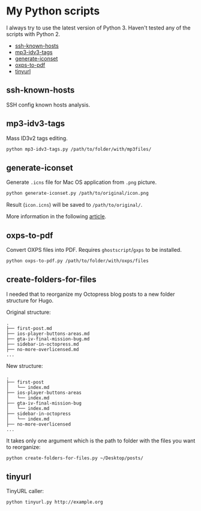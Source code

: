 # My Python scripts

I always try to use the latest version of Python 3. Haven't tested any of the scripts with Python 2.

- [ssh-known-hosts](#ssh-known-hosts)
- [mp3-idv3-tags](#mp3-idv3-tags)
- [generate-iconset](#generate-iconset)
- [oxps-to-pdf](#oxps-to-pdf)
- [tinyurl](#tinyurl)

## ssh-known-hosts

SSH config known hosts analysis.

## mp3-idv3-tags

Mass ID3v2 tags editing.

``` bash
python mp3-idv3-tags.py /path/to/folder/with/mp3files/
```

## generate-iconset

Generate `.icns` file for Mac OS application from `.png` picture.

``` bash
python generate-iconset.py /path/to/original/icon.png
```

Result (`icon.icns`) will be saved to `/path/to/original/`.

More information in the following [article](https://retifrav.github.io/blog/2018/10/09/macos-convert-png-to-icns/).

## oxps-to-pdf

Convert OXPS files into PDF. Requires `ghostscript`/`gxps` to be installed.

``` bash
python oxps-to-pdf.py /path/to/folder/with/oxps/files
```

## create-folders-for-files 

I needed that to reorganize my Octopress blog posts to a new folder structure for Hugo.

Original structure:

```
.
├── first-post.md
├── ios-player-buttons-areas.md
├── gta-iv-final-mission-bug.md
├── sidebar-in-octopress.md
├── no-more-overlicensed.md
...
```

New structure:

```
.
├── first-post
│   └── index.md
├── ios-player-buttons-areas
│   └── index.md
├── gta-iv-final-mission-bug
│   └── index.md
├── sidebar-in-octopress
│   └── index.md
├── no-more-overlicensed
...
```

It takes only one argument which is the path to folder with the files you want to reorganize:

``` bash
python create-folders-for-files.py ~/Desktop/posts/
```

## tinyurl

TinyURL caller:

``` bash
python tinyurl.py http://example.org
```
